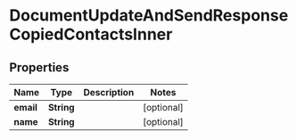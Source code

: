 

# DocumentUpdateAndSendResponseCopiedContactsInner


## Properties

| Name | Type | Description | Notes |
|------------ | ------------- | ------------- | -------------|
|**email** | **String** |  |  [optional] |
|**name** | **String** |  |  [optional] |



